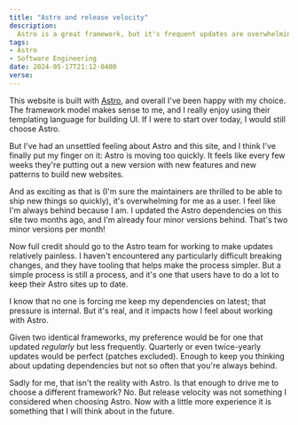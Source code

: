 ```yaml
---
title: "Astro and release velocity"
description:
  Astro is a great framework, but it's frequent updates are overwhelming
tags:
- Astro
- Software Engineering
date: 2024-05-17T21:12-0400
verse:
---
```


This website is built with [Astro](https://astro.build), and overall I've been
happy with my choice. The framework model makes sense to me, and I really enjoy
using their templating language for building UI. If I were to start over today,
I would still choose Astro.

But I've had an unsettled feeling about Astro and this site, and I think I've
finally put my finger on it: Astro is moving too quickly. It feels like every
few weeks they're putting out a new version with new features and new patterns
to build new websites.

And as exciting as that is (I'm sure the maintainers are thrilled to be able to
ship new things so quickly), it's overwhelming for me as a user. I feel like I'm
always behind because I am. I updated the Astro dependencies on this site two
months ago, and I'm already four minor versions behind. That's two minor
versions per month!

Now full credit should go to the Astro team for working to make updates
relatively painless. I haven't encountered any particularly difficult breaking
changes, and they have tooling that helps make the process simpler. But a simple
process is still a process, and it's one that users have to do a lot to keep
their Astro sites up to date.

I know that no one is forcing me keep my dependencies on latest; that pressure
is internal. But it's real, and it impacts how I feel about working with Astro.

Given two identical frameworks, my preference would be for one that updated
_regularly_ but less frequently. Quarterly or even twice-yearly updates would be
perfect (patches excluded). Enough to keep you thinking about updating
dependencies but not so often that you're always behind.

Sadly for me, that isn't the reality with Astro. Is that enough to drive me to
choose a different framework? No. But release velocity was not something I
considered when choosing Astro. Now with a little more experience it is
something that I will think about in the future.
